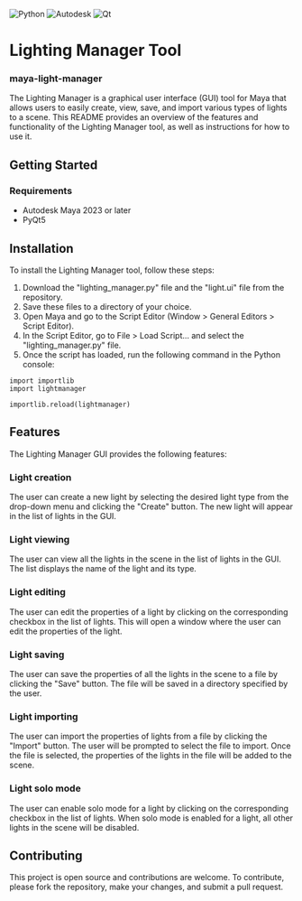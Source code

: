 ![Python](https://img.shields.io/badge/python-3670A0?style=for-the-badge&logo=python&logoColor=ffdd54)
![Autodesk](https://a11ybadges.com/badge?logo=autodesk)
![Qt](https://img.shields.io/badge/Qt-%23217346.svg?style=for-the-badge&logo=Qt&logoColor=white)
# Lighting Manager Tool
### maya-light-manager

The Lighting Manager is a graphical user interface (GUI) tool for Maya that allows users to easily create, view, save, and import various types of lights to a scene. 
This README provides an overview of the features and functionality of the Lighting Manager tool, as well as instructions for how to use it.

## Getting Started

### Requirements
* Autodesk Maya 2023 or later
* PyQt5

## Installation
To install the Lighting Manager tool, follow these steps:

1. Download the "lighting_manager.py" file and the "light.ui" file from the repository.
2. Save these files to a directory of your choice.
3. Open Maya and go to the Script Editor (Window > General Editors > Script Editor).
4. In the Script Editor, go to File > Load Script... and select the "lighting_manager.py" file.
5. Once the script has loaded, run the following command in the Python console:

```
import importlib
import lightmanager

importlib.reload(lightmanager)
```


## Features
The Lighting Manager GUI provides the following features:

### Light creation
The user can create a new light by selecting the desired light type from the drop-down menu and clicking the "Create" button. The new light will appear in the list of lights in the GUI.

### Light viewing
The user can view all the lights in the scene in the list of lights in the GUI. The list displays the name of the light and its type.

### Light editing
The user can edit the properties of a light by clicking on the corresponding checkbox in the list of lights. This will open a window where the user can edit the properties of the light.

### Light saving
The user can save the properties of all the lights in the scene to a file by clicking the "Save" button. The file will be saved in a directory specified by the user.

### Light importing
The user can import the properties of lights from a file by clicking the "Import" button. The user will be prompted to select the file to import. Once the file is selected, the properties of the lights in the file will be added to the scene.

### Light solo mode
The user can enable solo mode for a light by clicking on the corresponding checkbox in the list of lights. When solo mode is enabled for a light, all other lights in the scene will be disabled.

## Contributing
This project is open source and contributions are welcome. To contribute, please fork the repository, make your changes, and submit a pull request.
